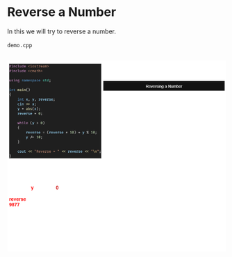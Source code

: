 # Reverse a Number

In this we will try to reverse a number.

`demo.cpp`

```cpp

```

![image](assets/reverse%20a%20number.png)
